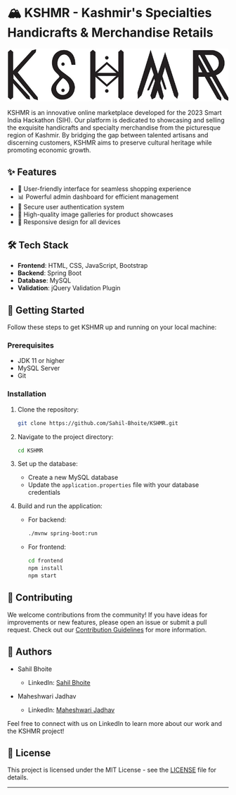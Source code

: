 # 🏔️ KSHMR - Kashmir's Specialties Handicrafts & Merchandise Retails

![KSHMR Logo](https://github.com/Sahil-Bhoite/KSHMR/raw/master/KSHMR.jpg)

KSHMR is an innovative online marketplace developed for the 2023 Smart India Hackathon (SIH). Our platform is dedicated to showcasing and selling the exquisite handicrafts and specialty merchandise from the picturesque region of Kashmir. By bridging the gap between talented artisans and discerning customers, KSHMR aims to preserve cultural heritage while promoting economic growth.

## ✨ Features

- 🛒 User-friendly interface for seamless shopping experience
- 📊 Powerful admin dashboard for efficient management
- 🔐 Secure user authentication system
- 📸 High-quality image galleries for product showcases
- 📱 Responsive design for all devices

## 🛠️ Tech Stack

- **Frontend**: HTML, CSS, JavaScript, Bootstrap
- **Backend**: Spring Boot
- **Database**: MySQL
- **Validation**: jQuery Validation Plugin

## 🚀 Getting Started

Follow these steps to get KSHMR up and running on your local machine:

### Prerequisites

- JDK 11 or higher
- MySQL Server
- Git

### Installation

1. Clone the repository:
   ```bash
   git clone https://github.com/Sahil-Bhoite/KSHMR.git
   ```

2. Navigate to the project directory:
   ```bash
   cd KSHMR
   ```

3. Set up the database:
   - Create a new MySQL database
   - Update the `application.properties` file with your database credentials

4. Build and run the application:
   - For backend:
     ```bash
     ./mvnw spring-boot:run
     ```
   - For frontend:
     ```bash
     cd frontend
     npm install
     npm start
     ```

## 🤝 Contributing

We welcome contributions from the community! If you have ideas for improvements or new features, please open an issue or submit a pull request. Check out our [Contribution Guidelines](CONTRIBUTING.md) for more information.

## 👥 Authors

- Sahil Bhoite 
  - LinkedIn: [Sahil Bhoite](https://www.linkedin.com/in/sahil-bhoite/)

- Maheshwari Jadhav
  - LinkedIn: [Maheshwari Jadhav](https://www.linkedin.com/in/maheshwari-jadhav/)

Feel free to connect with us on LinkedIn to learn more about our work and the KSHMR project!

## 📄 License

This project is licensed under the MIT License - see the [LICENSE](LICENSE) file for details.

---
